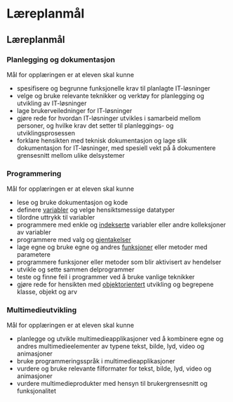 # Læreplanmål



## Læreplanmål

### **Planlegging og dokumentasjon**

Mål for opplæringen er at eleven skal kunne

* spesifisere og begrunne funksjonelle krav til planlagte IT-løsninger
* velge og bruke relevante teknikker og verktøy for planlegging og utvikling av IT-løsninger
* lage brukerveiledninger for IT-løsninger
* gjøre rede for hvordan IT-løsninger utvikles i samarbeid mellom personer, og hvilke krav det setter til planleggings- og utviklingsprosessen
* forklare hensikten med teknisk dokumentasjon og lage slik dokumentasjon for IT-løsninger, med spesiell vekt på å dokumentere grensesnitt mellom ulike delsystemer

### **Programmering**

Mål for opplæringen er at eleven skal kunne

* lese og bruke dokumentasjon og kode
* definere [variabler](../it2-2020/teori/teori.md) og velge hensiktsmessige datatyper 
* tilordne uttrykk til variabler
* programmere med enkle og [indekserte](array.md) variabler eller andre kolleksjoner av variabler
* programmere med valg og [gjentakelser](../it2-2020/teori/lokker.md)
* lage egne og bruke egne og andres [funksjoner](funksjoner.md) eller metoder med parametere
* programmere funksjoner eller metoder som blir aktivisert av hendelser
* utvikle og sette sammen delprogrammer
* teste og finne feil i programmer ved å bruke vanlige teknikker
* gjøre rede for hensikten med [objektorientert](klasser.md) utvikling og begrepene klasse, objekt og arv

### **Multimedieutvikling**

Mål for opplæringen er at eleven skal kunne

* planlegge og utvikle multimedieapplikasjoner ved å kombinere egne og andres multimedieelementer av typene tekst, bilde, lyd, video og animasjoner
* bruke programmeringsspråk i multimedieapplikasjoner
* vurdere og bruke relevante filformater for tekst, bilde, lyd, video og animasjoner
* vurdere multimedieprodukter med hensyn til brukergrensesnitt og funksjonalitet




